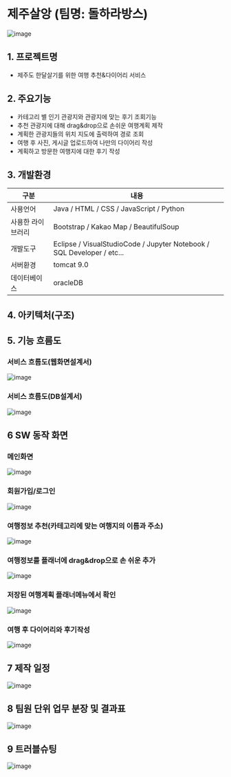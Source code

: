 # 제주살앙 (팀명: 돌하라방스)
![image](https://user-images.githubusercontent.com/97463172/170165560-205e130b-17ee-43cc-990e-64391c09859a.png)

## 1. 프로젝트명
* 제주도 한달살기를 위한 여행 추천&다이어리 서비스

## 2. 주요기능
* 카테고리 별 인기 관광지와 관광지에 맞는 후기 조회기능
* 추천 관광지에 대해 drag&drop으로 손쉬운 여행계획 제작
* 계획한 관광지들의 위치 지도에 출력하여 경로 조회
* 여행 후 사진, 게시글 업로드하여 나만의 다이어리 작성
* 계획하고 방문한 여행지에 대한 후기 작성

## 3. 개발환경
|구분|내용|
|------|---|
|사용언어|Java / HTML / CSS / JavaScript / Python|
|사용한 라이브러리| Bootstrap / Kakao Map / BeautifulSoup|
|개발도구|Eclipse  /  VisualStudioCode  /  Jupyter Notebook  /  SQL Developer  /  etc...|
|서버환경|tomcat 9.0|
|데이터베이스|oracleDB|

## 4. 아키텍처(구조)



## 5. 기능 흐름도
### 서비스 흐름도(웹화면설계서)
![image](https://user-images.githubusercontent.com/97463172/170167886-7dba2f80-8696-4301-93e5-8eb5486e0c19.png)
### 서비스 흐름도(DB설계서)
![image](https://user-images.githubusercontent.com/102156535/170400709-1a0769ca-091b-46b1-b4f4-93e2def30678.png)


## 6 SW 동작 화면
### 메인화면
![image](https://user-images.githubusercontent.com/97463172/170187449-3c6e1836-a490-4ce7-a819-8bbfbe7ed6ef.png)

### 회원가입/로그인
![image](https://user-images.githubusercontent.com/97463172/170166547-d548b32d-40c8-4cb4-a185-4e9c742fa86b.png)

### 여행정보 추천(카테고리에 맞는 여행지의 이름과 주소)
![image](https://user-images.githubusercontent.com/97463172/170166622-3cd52388-2037-42fa-8db3-5cd82ae752d6.png)

### 여행정보를 플래너에 drag&drop으로 손 쉬운 추가
![image](https://user-images.githubusercontent.com/97463172/170166738-c1c68356-6d82-461f-a4b1-2297ed358f96.png)

### 저장된 여행계획 플래너메뉴에서 확인
![image](https://user-images.githubusercontent.com/97463172/170166873-31e2cff0-2bfc-4f86-93cd-1079da792a82.png)

### 여행 후 다이어리와 후기작성
![image](https://user-images.githubusercontent.com/97463172/170166956-a72e816f-9ea2-4751-a20f-d46787f35213.png)


## 7 제작 일정
![image](https://user-images.githubusercontent.com/102156535/170403486-28959505-7773-4fd3-aa0f-04d78c9fee42.png)


## 8 팀원 단위 업무 분장 및 결과표
![image](https://user-images.githubusercontent.com/102156535/170400858-c62fcb8f-20e2-4581-af95-650ba2072803.png)


## 9 트러블슈팅
![image](https://user-images.githubusercontent.com/102156535/170400933-b3c82936-a093-4d66-bdb5-4941faaf50c0.png)


